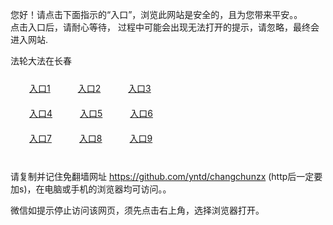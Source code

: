 您好！请点击下面指示的“入口”，浏览此网站是安全的，且为您带来平安。。 <br/>
点击入口后，请耐心等待， 过程中可能会出现无法打开的提示，请忽略，最终会进入网站. </br>

法轮大法在长春<br/>
<div style="padding:10px"><a style="margin:20px" target="_blank" href="https://d32m6plssehlv6.cloudfront.net/2Qpsp?afvxfjgg" id="ccLink1" rel="nofollow">入口1</a> <a target="_blank" style="margin:20px" href="https://d2rjfz4i3ewiam.cloudfront.net/2Qpsp?fhhnlde" id="ccLink2" rel="nofollow">入口2</a> <a style="margin:20px" target="_blank" href="https://d2uc20me6gtpor.cloudfront.net/2Qpsp?krjfzuc" id="ccLink3" rel="nofollow">入口3</a></div>

<div style="padding:10px" ><a style="margin:20px" target="_blank" href="https://d32m6plssehlv6.cloudfront.net/2Qpsp?afvxfjgg" id="ccLink4" rel="nofollow">入口4</a> <a style="margin:20px" href="https://d2rjfz4i3ewiam.cloudfront.net/2Qpsp?fhhnlde" target="_blank" id="ccLink5" rel="nofollow">入口5</a> <a style="margin:20px" href="https://d2uc20me6gtpor.cloudfront.net/2Qpsp?krjfzuc" target="_blank" id="ccLink6" rel="nofollow">入口6</a></div>

<div style="padding:10px"><a style="margin:20px" target="_blank" href="https://d32m6plssehlv6.cloudfront.net/2Qpsp?afvxfjgg" id="ccLink7" rel="nofollow">入口7</a> <a style="margin:20px" href="https://d2rjfz4i3ewiam.cloudfront.net/2Qpsp?fhhnlde" target="_blank" id="ccLink8" rel="nofollow">入口8</a> <a style="margin:20px" target="_blank" href="https://d2uc20me6gtpor.cloudfront.net/2Qpsp?krjfzuc" id="ccLink9" rel="nofollow">入口9</a></div>

<br/>



请复制并记住免翻墙网址 https://github.com/yntd/changchunzx (http后一定要加s)，在电脑或手机的浏览器均可访问。。<br/>

微信如提示停止访问该网页，须先点击右上角，选择浏览器打开。
